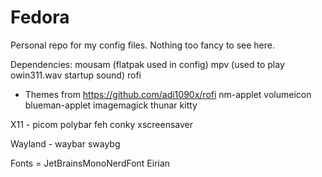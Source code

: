# Fedora
Personal repo for my config files. Nothing too fancy to see here.

Dependencies:
mousam (flatpak used in config)
mpv (used to play owin311.wav startup sound)
rofi
  - Themes from https://github.com/adi1090x/rofi
nm-applet
volumeicon
blueman-applet
imagemagick
thunar
kitty

X11 -
  picom
  polybar
  feh
  conky
  xscreensaver

Wayland -
  waybar
  swaybg

Fonts =
  JetBrainsMonoNerdFont
  Eirian
